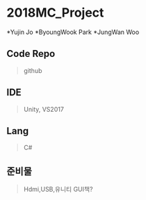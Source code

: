 # 2018MC_Project

*Yujin Jo
*ByoungWook Park
*JungWan Woo

## Code Repo
> github

## IDE
> Unity, VS2017

## Lang
> C#

## 준비물
> Hdmi,USB,유니티 GUI책?
